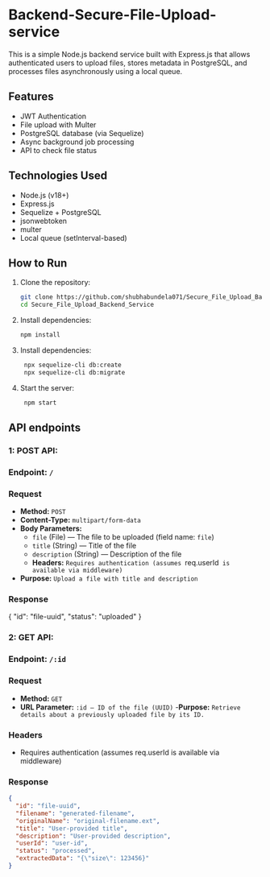 # Backend-Secure-File-Upload-service

This is a simple Node.js backend service built with Express.js that allows authenticated users to upload files, stores metadata in PostgreSQL, and processes files asynchronously using a local queue.

## Features

- JWT Authentication
- File upload with Multer
- PostgreSQL database (via Sequelize)
- Async background job processing
- API to check file status

## Technologies Used

- Node.js (v18+)
- Express.js
- Sequelize + PostgreSQL
- jsonwebtoken
- multer
- Local queue (setInterval-based)

## How to Run

1. Clone the repository:
   ```bash
   git clone https://github.com/shubhabundela071/Secure_File_Upload_Backend_Service.git
   cd Secure_File_Upload_Backend_Service


2. Install dependencies:
   ```bash
   npm install

3. Install dependencies:
   ```bash
    npx sequelize-cli db:create
    npx sequelize-cli db:migrate

3. Start the server:
   ```bash
    npm start

## API endpoints

### 1: POST API:

### Endpoint: `/`

### Request
- **Method:** `POST`
- **Content-Type:** `multipart/form-data`
- **Body Parameters:**
  - `file` (File) — The file to be uploaded (field name: `file`)
  - `title` (String) — Title of the file
  - `description` (String) — Description of the file
  - **Headers:**  `Requires authentication (assumes `req.userId` is available via middleware)`
- **Purpose:** `Upload a file with title and description`

### Response

{
  "id": "file-uuid",
  "status": "uploaded"
}

### 2:  GET API:

### Endpoint: `/:id`

### Request
- **Method:** `GET`
- **URL Parameter:**  `:id — ID of the file (UUID)`
-**Purpose:**  `Retrieve details about a previously uploaded file by its ID.`


### Headers
- Requires authentication (assumes req.userId is available via middleware)

### Response
```json
{
  "id": "file-uuid",
  "filename": "generated-filename",
  "originalName": "original-filename.ext",
  "title": "User-provided title",
  "description": "User-provided description",
  "userId": "user-id",
  "status": "processed",
  "extractedData": "{\"size\": 123456}"
}
